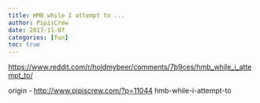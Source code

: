 ```yaml
---
title: HMB while I attempt to ...
author: PipisCrew
date: 2017-11-07
categories: [fun]
toc: true
---
```


https://www.reddit.com/r/holdmybeer/comments/7b9ces/hmb_while_i_attempt_to/

origin - http://www.pipiscrew.com/?p=11044 hmb-while-i-attempt-to